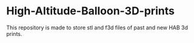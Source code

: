 # High-Altitude-Balloon-3D-prints
This repository is made to store stl and f3d files of past and new HAB 3d prints. 
